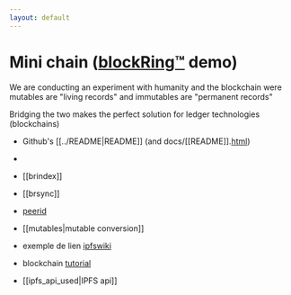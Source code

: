 ```yaml
---
layout: default
---
```

# Mini chain ([blockRing™][brng] demo)


We are conducting an experiment with humanity and the blockchain
were mutables are "living records" and immutables are "permanent records"

Bridging the two makes the perfect solution for ledger technologies (blockchains)

* Github's [[../README|README]] (and docs/[[README]].[html](README.html))
* 
* [[brindex]]
* [[brsync]]
* [peerid](peerid.html)
* [[mutables|mutable conversion]]
* exemple de lien [ipfswiki](michelc@ipms:/my/wiki/#IpfsWiki)

* blockchain [tutorial](#)

* [[ipfs_api_used|IPFS api]]



[brng]: https://ipfs.blockring™.ml
